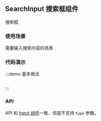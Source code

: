 ## SearchInput 搜索框组件

搜索框

### 使用场景

需要输入搜索内容的场景

### 代码演示

:::demo 基本用法
```jsx

```
:::

### API

API 和 [Input 组件](input)一致，但是不支持 `type` 参数。
